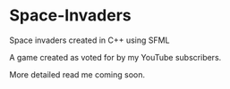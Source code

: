 # Space-Invaders
Space invaders created in C++ using SFML

A game created as voted for by my YouTube subscribers.

More detailed read me coming soon.

